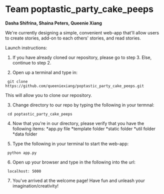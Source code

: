 # Team poptastic_party_cake_peeps
<b>Dasha Shifrina, Shaina Peters, Queenie Xiang</b> 

We're currently designing a simple, convenient web-app that'll allow users to create stories, add-on to each others' stories, and read stories. 


Launch instructions:
1. If you have already cloned our repository, please go to step 3. Else, continue to step 2. 

2. Open up a terminal and type in:
<pre><code> git clone https://github.com/queeniexiang/poptastic_party_cake_peeps.git </code></pre>
This will allow you to clone our repository. 

3. Change directory to our repo by typing the following in your termnal:
<pre><code> cd poptastic_party_cake_peeps </code></pre>

4. Now that you're in our directory, please verify that you have the following items:
*app.py file
*template folder 
*static folder
*util folder
*data folder 

5. Type the following in your terminal to start the web-app:
<pre><code> python app.py </code></pre>

6. Open up your browser and type in the following into the url:
<pre><code> localhost: 5000 </code></pre>

7. You've arrived at the welcome page! Have fun and unleash your imagination/creativity! 

